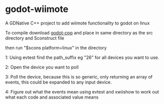 # godot-wiimote
A GDNative C++ project to add wiimote functionality to godot on linux

To compile download  [godot-cpp](https://github.com/godotengine/godot-cpp) and place in same directory as the src directory and Sconstruct file

then run 
"$scons platform=linux"
in the directory

1: Using evtest find the path_suffix eg "26" for all devices you want to use.

2: Open the device you want to poll

3: Poll the device, because this is so generic, only returning an array of events, this could be expanded to any input device.

4: Figure out what the events mean using evtest and xwiishow to work out what each code and associated value means

